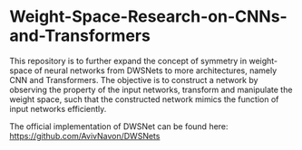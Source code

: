 # Weight-Space-Research-on-CNNs-and-Transformers

This repository is to further expand the concept of symmetry in weight-space of neural networks from DWSNets to more architectures, namely CNN and Transformers. The objective is to construct a network by observing the property of the input networks, transform and manipulate the weight space, such that the constructed network mimics the function of input networks efficiently. 

The official implementation of DWSNet can be found here:
https://github.com/AvivNavon/DWSNets
